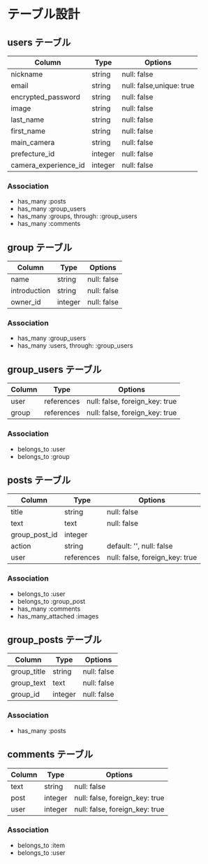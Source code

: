 # テーブル設計

## users テーブル

| Column               | Type       | Options                  |
| -------------------- | ---------- | -------------------------|
| nickname             | string     | null: false              |
| email                | string     | null: false,unique: true |
| encrypted_password   | string     | null: false              |
| image                | string     | null: false              |
| last_name            | string     | null: false              |
| first_name           | string     | null: false              |
| main_camera          | string     | null: false              |
| prefecture_id        | integer    | null: false              |
| camera_experience_id | integer    | null: false              |

### Association
- has_many :posts
- has_many :group_users
- has_many :groups, through: :group_users
- has_many :comments

## group テーブル

| Column        | Type       | Options                        |
| ------------- | ---------- | -------------------------------|
| name          | string     | null: false                    |
| introduction  | string     | null: false                    |
| owner_id      | integer    | null: false                    |

### Association
- has_many :group_users
- has_many :users, through: :group_users

## group_users テーブル

| Column   | Type       | Options                        |
| -------- | ---------- | -------------------------------|
| user     | references | null: false, foreign_key: true |
| group    | references | null: false, foreign_key: true |

### Association
- belongs_to :user
- belongs_to :group

## posts テーブル

| Column             | Type       | Options                        |
| ------------------ | ---------- | -------------------------------|
| title              | string     | null: false                    |
| text               | text       | null: false                    |
| group_post_id      | integer    |                                |
| action             | string     | default: '', null: false       |
| user               | references | null: false, foreign_key: true |

### Association
- belongs_to :user
- belongs_to :group_post
- has_many :comments
- has_many_attached :images

## group_posts テーブル

| Column             | Type       | Options              |
| ------------------ | ---------- | ---------------------|
| group_title        | string     | null: false          |
| group_text         | text       | null: false          |
| group_id           | integer    | null: false          |

### Association
- has_many :posts

## comments テーブル

| Column   | Type       | Options                        |
| -------- | ---------- | -------------------------------|
| text     | string     | null: false                    |
| post     | integer    | null: false, foreign_key: true |
| user     | integer    | null: false, foreign_key: true |

### Association
- belongs_to :item
- belongs_to :user